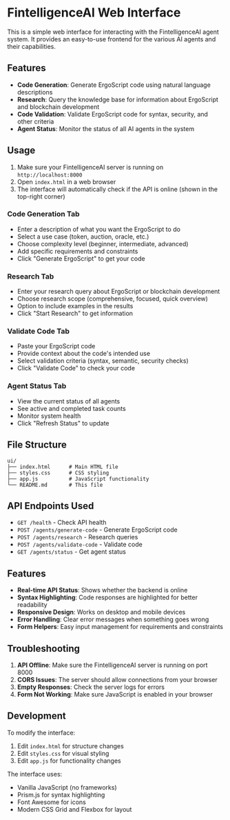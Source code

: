 # FintelligenceAI Web Interface

This is a simple web interface for interacting with the FintelligenceAI agent system. It provides an easy-to-use frontend for the various AI agents and their capabilities.

## Features

- **Code Generation**: Generate ErgoScript code using natural language descriptions
- **Research**: Query the knowledge base for information about ErgoScript and blockchain development
- **Code Validation**: Validate ErgoScript code for syntax, security, and other criteria
- **Agent Status**: Monitor the status of all AI agents in the system

## Usage

1. Make sure your FintelligenceAI server is running on `http://localhost:8000`
2. Open `index.html` in a web browser
3. The interface will automatically check if the API is online (shown in the top-right corner)

### Code Generation Tab

- Enter a description of what you want the ErgoScript to do
- Select a use case (token, auction, oracle, etc.)
- Choose complexity level (beginner, intermediate, advanced)
- Add specific requirements and constraints
- Click "Generate ErgoScript" to get your code

### Research Tab

- Enter your research query about ErgoScript or blockchain development
- Choose research scope (comprehensive, focused, quick overview)
- Option to include examples in the results
- Click "Start Research" to get information

### Validate Code Tab

- Paste your ErgoScript code
- Provide context about the code's intended use
- Select validation criteria (syntax, semantic, security checks)
- Click "Validate Code" to check your code

### Agent Status Tab

- View the current status of all agents
- See active and completed task counts
- Monitor system health
- Click "Refresh Status" to update

## File Structure

```
ui/
├── index.html      # Main HTML file
├── styles.css      # CSS styling
├── app.js          # JavaScript functionality
└── README.md       # This file
```

## API Endpoints Used

- `GET /health` - Check API health
- `POST /agents/generate-code` - Generate ErgoScript code
- `POST /agents/research` - Research queries
- `POST /agents/validate-code` - Validate code
- `GET /agents/status` - Get agent status

## Features

- **Real-time API Status**: Shows whether the backend is online
- **Syntax Highlighting**: Code responses are highlighted for better readability
- **Responsive Design**: Works on desktop and mobile devices
- **Error Handling**: Clear error messages when something goes wrong
- **Form Helpers**: Easy input management for requirements and constraints

## Troubleshooting

1. **API Offline**: Make sure the FintelligenceAI server is running on port 8000
2. **CORS Issues**: The server should allow connections from your browser
3. **Empty Responses**: Check the server logs for errors
4. **Form Not Working**: Make sure JavaScript is enabled in your browser

## Development

To modify the interface:

1. Edit `index.html` for structure changes
2. Edit `styles.css` for visual styling
3. Edit `app.js` for functionality changes

The interface uses:
- Vanilla JavaScript (no frameworks)
- Prism.js for syntax highlighting
- Font Awesome for icons
- Modern CSS Grid and Flexbox for layout
